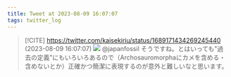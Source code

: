 ```yaml
---
title: Tweet at 2023-08-09 16:07:07
tags: twitter_log
---
```


> [!CITE] https://twitter.com/kaisekiriu/status/1689171434269245440 (2023-08-09 16:07:07)
> ![](https://twitter.com/kaisekiriu/status/1689171434269245440)
> @japanfossil そうですね。とはいっても"過去の定義"にもいろいろあるので（Archosauromorphaにカメを含める・含めないとか）正確かつ簡潔に表現するのが意外と難しいなと思います。

